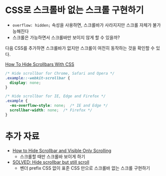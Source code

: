 # CSS로 스크롤바 없는 스크롤 구현하기

- `overflow: hidden;` 속성을 사용하면, 스크롤바가 사라지지만 스크롤 자체가 불가능해진다
- 스크롤은 가능하면서 스크롤바만 보이지 않게 할 수 있을까?

다음 CSS를 추가하면 스크롤바가 없지만 스크롤이 여전히 동작하는 것을 확인할 수 있다.

[How To Hide Scrollbars With CSS](https://www.w3schools.com/howto/howto_css_hide_scrollbars.asp)

```css
/* Hide scrollbar for Chrome, Safari and Opera */
.example::-webkit-scrollbar {
  display: none;
}

/* Hide scrollbar for IE, Edge and Firefox */
.example {
  -ms-overflow-style: none;  /* IE and Edge */
  scrollbar-width: none;  /* Firefox */
}
```

# 추가 자료

- [How to Hide Scrollbar and Visible Only Scrolling](https://medium.com/frontend-development-with-js/how-to-hide-scrollbar-and-visible-only-scrolling-79cc3472e503)
    - 스크롤할 때만 스크롤바 보이게 하기
- [SOLVED: Hide scrollbar but still scroll](https://vigu-madurai.medium.com/solved-hide-scrollbar-but-still-scroll-54955525d238)
    - 벤더 prefix CSS 없이 표준 CSS 만으로 스크롤바 없는 스크롤 구현하기
